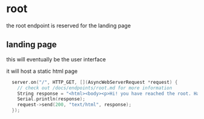 # root

the root endpoint is reserved for the landing page

## landing page

this will eventually be the user interface

it will host a static html page

```cpp
  server.on("/", HTTP_GET, [](AsyncWebServerRequest *request) {
    // check out /docs/endpoints/root.md for more information
    String response = "<html><body><p>Hi! you have reached the root. Have a great day</p></body></html>";
    Serial.println(response);
    request->send(200, "text/html", response);
  });
```